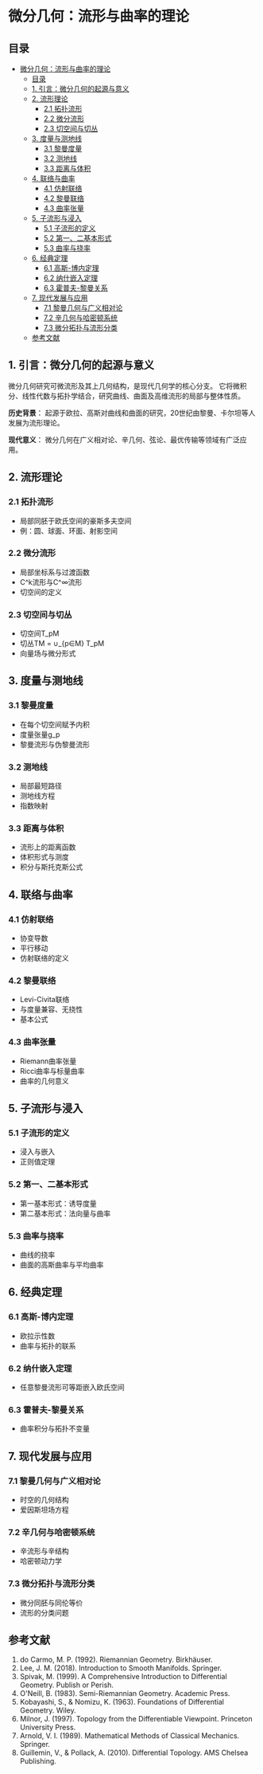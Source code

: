 # 微分几何：流形与曲率的理论

## 目录

- [微分几何：流形与曲率的理论](#微分几何流形与曲率的理论)
  - [目录](#目录)
  - [1. 引言：微分几何的起源与意义](#1-引言微分几何的起源与意义)
  - [2. 流形理论](#2-流形理论)
    - [2.1 拓扑流形](#21-拓扑流形)
    - [2.2 微分流形](#22-微分流形)
    - [2.3 切空间与切丛](#23-切空间与切丛)
  - [3. 度量与测地线](#3-度量与测地线)
    - [3.1 黎曼度量](#31-黎曼度量)
    - [3.2 测地线](#32-测地线)
    - [3.3 距离与体积](#33-距离与体积)
  - [4. 联络与曲率](#4-联络与曲率)
    - [4.1 仿射联络](#41-仿射联络)
    - [4.2 黎曼联络](#42-黎曼联络)
    - [4.3 曲率张量](#43-曲率张量)
  - [5. 子流形与浸入](#5-子流形与浸入)
    - [5.1 子流形的定义](#51-子流形的定义)
    - [5.2 第一、二基本形式](#52-第一二基本形式)
    - [5.3 曲率与挠率](#53-曲率与挠率)
  - [6. 经典定理](#6-经典定理)
    - [6.1 高斯-博内定理](#61-高斯-博内定理)
    - [6.2 纳什嵌入定理](#62-纳什嵌入定理)
    - [6.3 霍普夫-黎曼关系](#63-霍普夫-黎曼关系)
  - [7. 现代发展与应用](#7-现代发展与应用)
    - [7.1 黎曼几何与广义相对论](#71-黎曼几何与广义相对论)
    - [7.2 辛几何与哈密顿系统](#72-辛几何与哈密顿系统)
    - [7.3 微分拓扑与流形分类](#73-微分拓扑与流形分类)
  - [参考文献](#参考文献)

## 1. 引言：微分几何的起源与意义

微分几何研究可微流形及其上几何结构，是现代几何学的核心分支。
它将微积分、线性代数与拓扑学结合，研究曲线、曲面及高维流形的局部与整体性质。

**历史背景**：
起源于欧拉、高斯对曲线和曲面的研究，20世纪由黎曼、卡尔坦等人发展为流形理论。

**现代意义**：
微分几何在广义相对论、辛几何、弦论、最优传输等领域有广泛应用。

## 2. 流形理论

### 2.1 拓扑流形

- 局部同胚于欧氏空间的豪斯多夫空间
- 例：圆、球面、环面、射影空间

### 2.2 微分流形

- 局部坐标系与过渡函数
- C^k流形与C^∞流形
- 切空间的定义

### 2.3 切空间与切丛

- 切空间T_pM
- 切丛TM = ∪_{p∈M} T_pM
- 向量场与微分形式

## 3. 度量与测地线

### 3.1 黎曼度量

- 在每个切空间赋予内积
- 度量张量g_p
- 黎曼流形与伪黎曼流形

### 3.2 测地线

- 局部最短路径
- 测地线方程
- 指数映射

### 3.3 距离与体积

- 流形上的距离函数
- 体积形式与测度
- 积分与斯托克斯公式

## 4. 联络与曲率

### 4.1 仿射联络

- 协变导数
- 平行移动
- 仿射联络的定义

### 4.2 黎曼联络

- Levi-Civita联络
- 与度量兼容、无挠性
- 基本公式

### 4.3 曲率张量

- Riemann曲率张量
- Ricci曲率与标量曲率
- 曲率的几何意义

## 5. 子流形与浸入

### 5.1 子流形的定义

- 浸入与嵌入
- 正则值定理

### 5.2 第一、二基本形式

- 第一基本形式：诱导度量
- 第二基本形式：法向量与曲率

### 5.3 曲率与挠率

- 曲线的挠率
- 曲面的高斯曲率与平均曲率

## 6. 经典定理

### 6.1 高斯-博内定理

- 欧拉示性数
- 曲率与拓扑的联系

### 6.2 纳什嵌入定理

- 任意黎曼流形可等距嵌入欧氏空间

### 6.3 霍普夫-黎曼关系

- 曲率积分与拓扑不变量

## 7. 现代发展与应用

### 7.1 黎曼几何与广义相对论

- 时空的几何结构
- 爱因斯坦场方程

### 7.2 辛几何与哈密顿系统

- 辛流形与辛结构
- 哈密顿动力学

### 7.3 微分拓扑与流形分类

- 微分同胚与同伦等价
- 流形的分类问题

## 参考文献

1. do Carmo, M. P. (1992). Riemannian Geometry. Birkhäuser.
2. Lee, J. M. (2018). Introduction to Smooth Manifolds. Springer.
3. Spivak, M. (1999). A Comprehensive Introduction to Differential Geometry. Publish or Perish.
4. O'Neill, B. (1983). Semi-Riemannian Geometry. Academic Press.
5. Kobayashi, S., & Nomizu, K. (1963). Foundations of Differential Geometry. Wiley.
6. Milnor, J. (1997). Topology from the Differentiable Viewpoint. Princeton University Press.
7. Arnold, V. I. (1989). Mathematical Methods of Classical Mechanics. Springer.
8. Guillemin, V., & Pollack, A. (2010). Differential Topology. AMS Chelsea Publishing.
